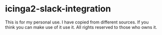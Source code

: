 # icinga2-slack-integration
This is for my personal use. I have copied from different sources. If you think you can make use of it use it. All rights reserved to those who owns it.

